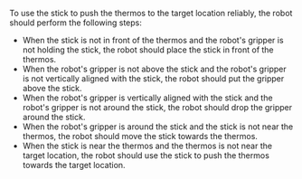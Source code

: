 To use the stick to push the thermos to the target location reliably, the robot should perform the following steps:
- When the stick is not in front of the thermos and the robot's gripper is not holding the stick, the robot should place the stick in front of the thermos.
- When the robot's gripper is not above the stick and the robot's gripper is not vertically aligned with the stick, the robot should put the gripper above the stick.
- When the robot's gripper is vertically aligned with the stick and the robot's gripper is not around the stick, the robot should drop the gripper around the stick.
- When the robot's gripper is around the stick and the stick is not near the thermos, the robot should move the stick towards the thermos.
- When the stick is near the thermos and the thermos is not near the target location, the robot should use the stick to push the thermos towards the target location.